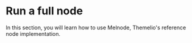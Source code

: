 # Run a full node

In this section, you will learn how to use Melnode, Themelio's reference node implementation.&#x20;
